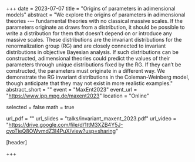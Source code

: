 +++
date = 2023-07-07
title = "Origins of parameters in adimensional models"
abstract = "We explore the origins of parameters in adimensional theories --- fundamental theories with no classical massive scales. If the parameters originate as draws from a distribution, it should be possible to write a distribution for them that doesn’t depend on or introduce any massive scales. These distributions are the invariant distributions for the renormalization group (RG) and are closely connected to invariant distributions in objective Bayesian analysis. If such distributions can be constructed, adimensional theories could predict the values of their parameters through unique distributions fixed by the RG. If they can’t be constructed, the parameters must originate in a different way. We demonstrate the RG invariant distributions in the Coleman-Weinberg model, though anticipate that they may not exist in more realistic examples."
abstract_short = ""
event = "MaxEnt2023"
event_url = "https://www.ipp.mpg.de/maxent2023"
location = "Online"

selected = false
math = true

url_pdf = ""
url_slides = "talks/invariant_maxent_2023.pdf"
url_video = "https://drive.google.com/file/d/1ttM3XZB4Y5J-cyoTieQ8OWvmdZ3I4PuX/view?usp=sharing"

[header]

+++
